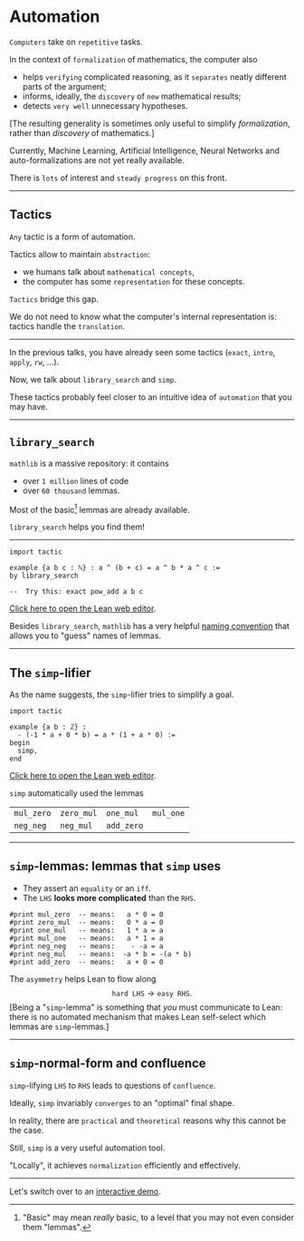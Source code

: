 # Automation

`Computers` take on `repetitive` tasks.

In the context of `formalization` of mathematics, the computer also

* helps `verifying` complicated reasoning, as it `separates` neatly different parts of the argument;
* informs, ideally, the `discovery` of `new` mathematical results;
* detects `very well` unnecessary hypotheses.

[The resulting generality is sometimes only useful to simplify *formalization*, rather than *discovery* of mathematics.]

Currently, Machine Learning, Artificial Intelligence, Neural Networks and auto-formalizations are not yet really available.

There is `lots` of interest and `steady progress` on this front.

---

##  Tactics

`Any` tactic is a form of automation.

Tactics allow to maintain `abstraction`:

*  we humans talk about `mathematical concepts`,
*  the computer has some `representation` for these concepts.

`Tactics` bridge this gap.

We do not need to know what the computer's internal representation is: tactics handle the `translation`.

---

In the previous talks, you have already seen some tactics (`exact`, `intro`, `apply`, `rw`, ...).

Now, we talk about `library_search` and `simp`.

These tactics probably feel closer to an intuitive idea of `automation` that you may have.

---

## `library_search`

`mathlib` is a massive repository: it contains
* over `1 million` lines of code
* over `60 thousand` lemmas.

Most of the basic[^1] lemmas are already available.

`library_search` helps you find them!

[^1]: "Basic" may mean *really* basic, to a level that you may not even consider them "lemmas".

---

```lean
import tactic

example {a b c : ℕ} : a ^ (b + c) = a ^ b * a ^ c :=
by library_search

--  Try this: exact pow_add a b c
```

[Click here to open the Lean web editor](https://leanprover-community.github.io/lean-web-editor/#code=import%20tactic%0A%0Aexample%20%7Ba%20b%20c%20%3A%20%E2%84%95%7D%20%3A%20a%20%5E%20%28b%20%2B%20c%29%20%3D%20a%20%5E%20b%20*%20a%20%5E%20c%20%3A%3D%0Aby%20library_search).

<!--\bigskip-->

Besides `library_search`, `mathlib` has a very helpful [naming convention](https://leanprover-community.github.io/contribute/naming.html) that allows you to "guess" names of lemmas.


---

## The `simp`-lifier

As the name suggests, the `simp`-lifier tries to simplify a goal.

```lean
import tactic

example {a b : ℤ} :
  - (-1 * a + 0 * b) = a * (1 + a * 0) :=
begin
  simp,
end
```

[Click here to open the Lean web editor](https://leanprover-community.github.io/lean-web-editor/#code=import%20tactic%0A%0Aexample%20%7Ba%20b%20%3A%20%E2%84%A4%7D%20%3A%0A%20%20-%20%28-1%20*%20a%20%2B%200%20*%20b%29%20%3D%20a%20*%20%281%20%2B%20a%20*%200%29%20%3A%3D%0Abegin%0A%20%20simp%2C%0Aend).

`simp` automatically used the lemmas

|||||
|-|-|-|-|
| `mul_zero` | `zero_mul` | `one_mul` | `mul_one` |
|`neg_neg` | `neg_mul` | `add_zero` |

---

##  `simp`-lemmas: lemmas that `simp` uses
<!--\vphantom{}-->
* They assert an `equality` or an `iff`.
* The `LHS` **looks more complicated** than the `RHS`.
<!--\vspace{-20pt}-->
```lean
#print mul_zero  -- means:   a * 0 = 0
#print zero_mul  -- means:   0 * a = 0
#print one_mul   -- means:   1 * a = a
#print mul_one   -- means:   a * 1 = a
#print neg_neg   -- means:    - -a = a
#print neg_mul   -- means:  -a * b = -(a * b)
#print add_zero  -- means:   a + 0 = 0
```
<!--\vspace{-10pt}-->
The `asymmetry` helps Lean to flow along
$$
  {\texttt{hard LHS}} \longrightarrow {\texttt{easy RHS}}.
$$
[Being a "`simp`-lemma" is something that *you* must communicate to Lean: there is no automated mechanism that makes Lean self-select which lemmas are `simp`-lemmas.]

---

## `simp`-normal-form and confluence

`simp`-lifying `LHS` to `RHS` leads to questions of `confluence`.

Ideally, `simp` invariably `converges` to an "optimal" final shape.

In reality, there are `practical` and `theoretical` reasons why this cannot be the case.

Still, `simp` is a very useful automation tool.

"Locally", it achieves `normalization` efficiently and effectively.

---

Let's switch over to an [interactive demo](https://leanprover-community.github.io/lean-web-editor/#url=https%3A%2F%2Fraw.githubusercontent.com%2Fadomani%2FAtelier_Lean_2023%2Fadomani_polys%2Fsrc%2Fgeneralizations%2F1.generalizations.presentationTemplate.lean).
